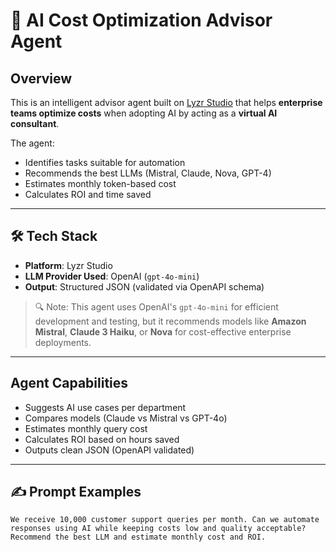 # 🧠 AI Cost Optimization Advisor Agent

##  Overview

This is an intelligent advisor agent built on [Lyzr Studio](https://studio.lyzr.ai) that helps **enterprise teams optimize costs** when adopting AI by acting as a **virtual AI consultant**.

The agent:
- Identifies tasks suitable for automation
- Recommends the best LLMs (Mistral, Claude, Nova, GPT-4)
- Estimates monthly token-based cost
- Calculates ROI and time saved

---

## 🛠️ Tech Stack

- **Platform**: Lyzr Studio
- **LLM Provider Used**: OpenAI (`gpt-4o-mini`)
- **Output**: Structured JSON (validated via OpenAPI schema)

> 🔍 Note: This agent uses OpenAI's `gpt-4o-mini` for efficient development and testing, but it recommends models like **Amazon Mistral**, **Claude 3 Haiku**, or **Nova** for cost-effective enterprise deployments.

---

##  Agent Capabilities

-  Suggests AI use cases per department
-  Compares models (Claude vs Mistral vs GPT-4o)
-  Estimates monthly query cost
-  Calculates ROI based on hours saved
-  Outputs clean JSON (OpenAPI validated)

---

## ✍️ Prompt Examples

```text
We receive 10,000 customer support queries per month. Can we automate responses using AI while keeping costs low and quality acceptable? Recommend the best LLM and estimate monthly cost and ROI.
